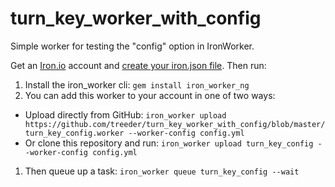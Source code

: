 turn_key_worker_with_config
===========================

Simple worker for testing the "config" option in IronWorker.

Get an [Iron.io](www.iron.io) account and [create your iron.json file](http://dev.iron.io/worker/reference/configuration/). Then run:

1. Install the iron_worker cli: `gem install iron_worker_ng`
1. You can add this worker to your account in one of two ways: 
  - Upload directly from GitHub: `iron_worker upload https://github.com/treeder/turn_key_worker_with_config/blob/master/turn_key_config.worker --worker-config config.yml`
  - Or clone this repository and run: `iron_worker upload turn_key_config --worker-config config.yml`
1. Then queue up a task: `iron_worker queue turn_key_config --wait`

